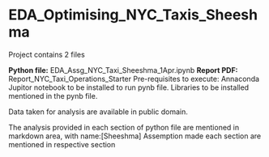 # EDA_Optimising_NYC_Taxis_Sheeshma
Project contains 2 files

**Python file:** EDA_Assg_NYC_Taxi_Sheeshma_1Apr.ipynb
**Report PDF:** Report_NYC_Taxi_Operations_Starter
Pre-requisites to execute: Annaconda Jupitor notebook to be installed to run pynb file. Libraries to be installed mentioned in the pynb file.

Data taken for analysis are available in public domain.

The analysis provided in each section of python file are mentioned in markdown area, with name:[Sheeshma]
Assemption made each section are mentioned in respective section
